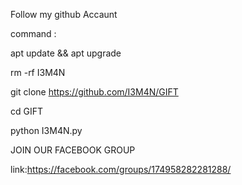 Follow my github Accaunt

command :

apt update && apt upgrade


rm -rf I3M4N

git clone https://github.com/I3M4N/GIFT

cd GIFT

python I3M4N.py



JOIN OUR FACEBOOK GROUP 

link:https://facebook.com/groups/174958282281288/
